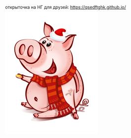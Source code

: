 открыточка на НГ для друзей: https://qsedftghk.github.io/
<br>
![Preview](https://github.com/qsedftghk/qsedftghk.github.io/blob/master/preview.png)
